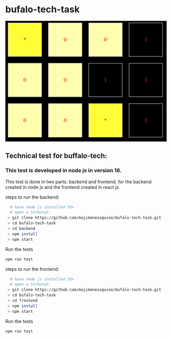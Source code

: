 # bufalo-tech-task
![alt text](https://github.com/majimenezaquino/bufalo-tech-task/blob/master/frontend/public/logo.png)
## Technical test for buffalo-tech:
### This test is developed in node js in version 16.
<p>This test is done in two parts: backend and frontend, for the backend created in node js and the frontend created in react js.</p>
<p>steps to run the backend: </p>

 ```bash
   # have node js installed 16+
   # open a terminal.
  > git clone https://github.com/majimenezaquino/bufalo-tech-task.git
  > cd bufalo-tech-task
  > cd backend
  > npm install
  > npm start
  ```
  <p>Run the tests</p>
  
 ```bash
 npm run test
 ```
<p>steps to run the frontend: </p>

 ```bash
   # have node js installed 16+
   # open a terminal.
  > git clone https://github.com/majimenezaquino/bufalo-tech-task.git
  > cd bufalo-tech-task
  > cd frontend
  > npm install
  > npm start
  ```
 <p>Run the tests</p>
  
 ```bash
 npm run test
 ```
